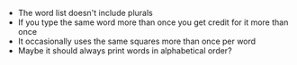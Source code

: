 
- The word list doesn't include plurals
- If you type the same word more than once you get credit for it more than once
- It occasionally uses the same squares more than once per word
- Maybe it should always print words in alphabetical order?
